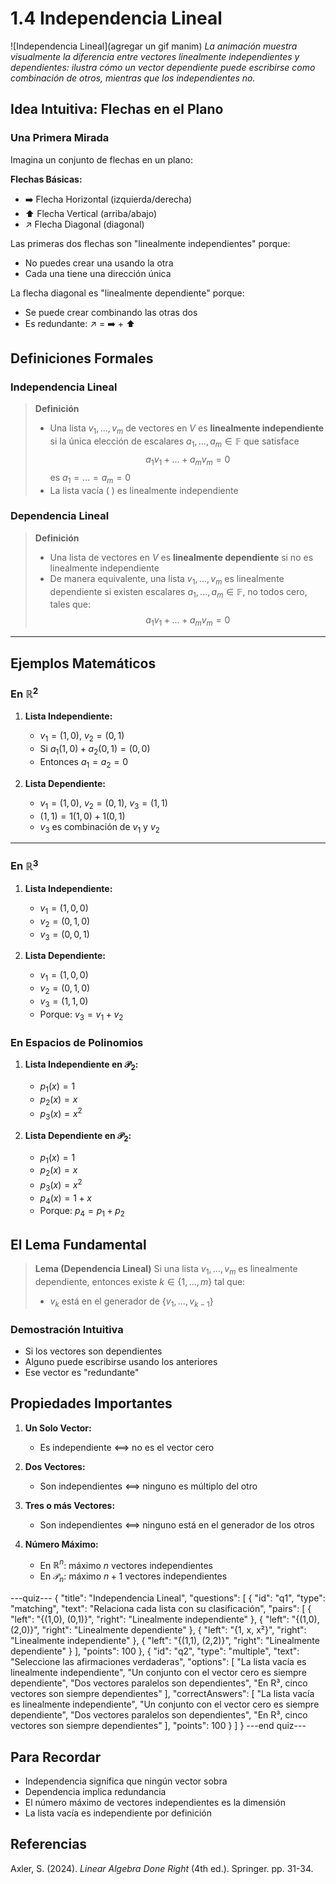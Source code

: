# 1.4 Independencia Lineal

![Independencia Lineal](agregar un gif manim)
*La animación muestra visualmente la diferencia entre vectores linealmente independientes y dependientes: ilustra cómo un vector dependiente puede escribirse como combinación de otros, mientras que los independientes no.*

## Idea Intuitiva: Flechas en el Plano

### Una Primera Mirada
Imagina un conjunto de flechas en un plano:

**Flechas Básicas:**
- ➡️ Flecha Horizontal (izquierda/derecha)
- ⬆️ Flecha Vertical (arriba/abajo)
- ↗️ Flecha Diagonal (diagonal)

Las primeras dos flechas son "linealmente independientes" porque:
- No puedes crear una usando la otra
- Cada una tiene una dirección única

La flecha diagonal es "linealmente dependiente" porque:
- Se puede crear combinando las otras dos
- Es redundante: ↗️ = ➡️ + ⬆️

## Definiciones Formales

### Independencia Lineal

> **Definición** 
> - Una lista $v_1,...,v_m$ de vectores en $V$ es **linealmente independiente** si la única elección de escalares $a_1,...,a_m \in \mathbb{F}$ que satisface
> $$a_1v_1 + ... + a_mv_m = 0$$
> es $a_1 = ... = a_m = 0$
> - La lista vacía ( ) es linealmente independiente

### Dependencia Lineal

> **Definición**
> - Una lista de vectores en $V$ es **linealmente dependiente** si no es linealmente independiente
> - De manera equivalente, una lista $v_1,...,v_m$ es linealmente dependiente si existen escalares $a_1,...,a_m \in \mathbb{F}$, no todos cero, tales que:
> $$a_1v_1 + ... + a_mv_m = 0$$

***

## Ejemplos Matemáticos

### En $\mathbb{R}^2$

1. **Lista Independiente:** 
   - $v_1 = (1,0)$, $v_2 = (0,1)$
   - Si $a_1(1,0) + a_2(0,1) = (0,0)$
   - Entonces $a_1 = a_2 = 0$

2. **Lista Dependiente:**
   - $v_1 = (1,0)$, $v_2 = (0,1)$, $v_3 = (1,1)$
   - $(1,1) = 1(1,0) + 1(0,1)$
   - $v_3$ es combinación de $v_1$ y $v_2$

***

### En $\mathbb{R}^3$

1. **Lista Independiente:**
   - $v_1 = (1,0,0)$
   - $v_2 = (0,1,0)$
   - $v_3 = (0,0,1)$

2. **Lista Dependiente:**
   - $v_1 = (1,0,0)$
   - $v_2 = (0,1,0)$
   - $v_3 = (1,1,0)$
   - Porque: $v_3 = v_1 + v_2$

### En Espacios de Polinomios
1. **Lista Independiente en $\mathcal{P}_2$:**
   - $p_1(x) = 1$
   - $p_2(x) = x$
   - $p_3(x) = x^2$

2. **Lista Dependiente en $\mathcal{P}_2$:**
   - $p_1(x) = 1$
   - $p_2(x) = x$
   - $p_3(x) = x^2$
   - $p_4(x) = 1 + x$
   - Porque: $p_4 = p_1 + p_2$

## El Lema Fundamental

> **Lema (Dependencia Lineal)**
> Si una lista $v_1,...,v_m$ es linealmente dependiente, entonces existe $k \in \{1,...,m\}$ tal que:
> - $v_k$ está en el generador de $\{v_1,...,v_{k-1}\}$

### Demostración Intuitiva
- Si los vectores son dependientes
- Alguno puede escribirse usando los anteriores
- Ese vector es "redundante"

## Propiedades Importantes

1. **Un Solo Vector:**
   - Es independiente ⟺ no es el vector cero
   
2. **Dos Vectores:**
   - Son independientes ⟺ ninguno es múltiplo del otro

3. **Tres o más Vectores:**
   - Son independientes ⟺ ninguno está en el generador de los otros

4. **Número Máximo:**
   - En $\mathbb{R}^n$: máximo $n$ vectores independientes
   - En $\mathcal{P}_n$: máximo $n+1$ vectores independientes

---quiz---
{
"title": "Independencia Lineal",
"questions": [
{
"id": "q1",
"type": "matching",
"text": "Relaciona cada lista con su clasificación",
"pairs": [
{
"left": "{(1,0), (0,1)}",
"right": "Linealmente independiente"
},
{
"left": "{(1,0), (2,0)}",
"right": "Linealmente dependiente"
},
{
"left": "{1, x, x²}",
"right": "Linealmente independiente"
},
{
"left": "{(1,1), (2,2)}",
"right": "Linealmente dependiente"
}
],
"points": 100
},
{
"id": "q2",
"type": "multiple",
"text": "Seleccione las afirmaciones verdaderas",
"options": [
"La lista vacía es linealmente independiente",
"Un conjunto con el vector cero es siempre dependiente",
"Dos vectores paralelos son dependientes",
"En R³, cinco vectores son siempre dependientes"
],
"correctAnswers": [
"La lista vacía es linealmente independiente",
"Un conjunto con el vector cero es siempre dependiente",
"Dos vectores paralelos son dependientes",
"En R³, cinco vectores son siempre dependientes"
],
"points": 100
}
]
}
---end quiz---

## Para Recordar
- Independencia significa que ningún vector sobra
- Dependencia implica redundancia
- El número máximo de vectores independientes es la dimensión
- La lista vacía es independiente por definición

## Referencias
Axler, S. (2024). *Linear Algebra Done Right* (4th ed.). Springer. pp. 31-34.